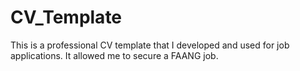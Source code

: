 # CV_Template
This is a professional CV template that I developed and used for job applications. It allowed me to secure a FAANG job.
